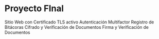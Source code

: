 # Proyecto FInal
Sitio Web con Certificado TLS activo
Autenticación Multifactor
Registro de Bitácoras
Cifrado y Verificación de Documentos
Firma y Verificación de Documentos
 
